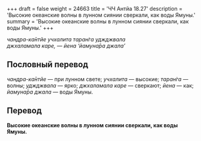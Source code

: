 +++
draft = false
weight = 24663
title = 'ЧЧ Антйа 18.27'
description = 'Высокие океанские волны в лунном сиянии сверкали, как воды Ямуны.'
summary = 'Высокие океанские волны в лунном сиянии сверкали, как воды Ямуны.'
+++

_чандра-ка̄нтйе учхалита таран̇га уджджвала  
джхаламала каре, — йена ‘йамуна̄ра джала’_

## Пословный перевод

_чандра_\-_ка̄нтйе_ — при лунном свете; _учхалита_ — высокие; _таран̇га_ — волны; _уджджвала_ — ярко; _джхаламала_ _каре_ — сверкают; _йена_ — как; _йамуна̄ра_ _джала_ — воды Ямуны.

## Перевод

**Высокие океанские волны в лунном сиянии сверкали, как воды Ямуны.**
